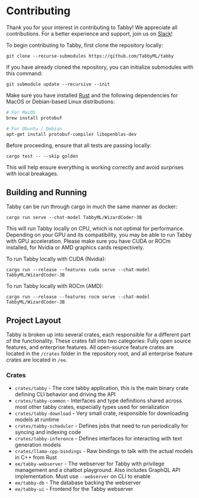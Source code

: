 # Contributing

Thank you for your interest in contributing to Tabby! We appreciate all contributions. For a better experience and support, join us on [Slack](https://links.tabbyml.com/join-slack-extensions)!

To begin contributing to Tabby, first clone the repository locally:

```
git clone --recurse-submodules https://github.com/TabbyML/tabby
```

If you have already cloned the repository, you can initialize submodules with this command:

```
git submodule update --recursive --init
```

Make sure you have installed [Rust](https://www.rust-lang.org/learn/get-started) and the following dependencies for MacOS or Debian-based Linux distributions:

```bash
# For MacOS
brew install protobuf

# For Ubuntu / Debian
apt-get install protobuf-compiler libopenblas-dev
```

Before proceeding, ensure that all tests are passing locally:

```
cargo test -- --skip golden
```

This will help ensure everything is working correctly and avoid surprises with local breakages.

## Building and Running

Tabby can be run through cargo in much the same manner as docker:

```
cargo run serve --chat-model TabbyML/WizardCoder-3B
```

This will run Tabby locally on CPU, which is not optimal for performance. Depending on your GPU and its compatibility, you may be able to run Tabby with GPU acceleration. Please make sure you have CUDA or ROCm installed, for Nvidia or AMD graphics cards respectively.

To run Tabby locally with CUDA (Nvidia):

```
cargo run --release --features cuda serve --chat-model TabbyML/WizardCoder-3B
```

To run Tabby locally with ROCm (AMD):

```
cargo run --release --features rocm serve --chat-model TabbyML/WizardCoder-3B
```

## Project Layout

Tabby is broken up into several crates, each responsible for a different part of the functionality. These crates fall into two categories: Fully open source features, and enterprise features. All open-source feature crates are located in the `/crates` folder in the repository root, and all enterprise feature crates are located in `/ee`.

### Crates
- `crates/tabby` - The core tabby application, this is the main binary crate defining CLI behavior and driving the API
- `crates/tabby-common` - Interfaces and type definitions shared across most other tabby crates, especially types used for serialization
- `crates/tabby-download` - Very small crate, responsible for downloading models at runtime
- `crates/tabby-scheduler` - Defines jobs that need to run periodically for syncing and indexing code
- `crates/tabby-inference` - Defines interfaces for interacting with text generation models
- `crates/llama-cpp-bindings` - Raw bindings to talk with the actual models in C++ from Rust
- `ee/tabby-webserver` - The webserver for Tabby with privilege management and a chatbot playground. Also includes GraphQL API implementation. Must use `--webserver` on CLI to enable
- `ee/tabby-db` - The database backing the webserver
- `ee/tabby-ui` - Frontend for the Tabby webserver
